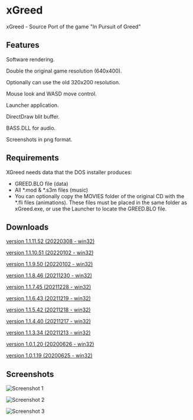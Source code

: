 # xGreed
xGreed - Source Port of the game "In Pursuit of Greed"

## Features
Software rendering.

Double the original game resolution (640x400).

Optionally can use the old 320x200 resolution.

Mouse look and WASD move control.

Launcher application.

DirectDraw blit buffer.

BASS.DLL for audio.

Screenshots in png format.


## Requirements
XGreed needs data that the DOS installer produces:
* GREED.BLO file (data)
* All *.mod & *.s3m files (music)
* You can optionally copy the MOVIES folder of the original CD with the *.fli files (animations).
These files must be placed in the same folder as xGreed.exe, or use the Launcher to locate the GREED.BLO file.

## Downloads
[version 1.1.11.52 (20220308 - win32)](https://sourceforge.net/projects/xgreed/files/xGreed%201.1/xGreed_1.1.11.52_bin.zip/download)

[version 1.1.10.51 (20220102 - win32)](https://sourceforge.net/projects/xgreed/files/xGreed%201.1/xGreed_1.1.10.51_bin.zip/download)

[version 1.1.9.50 (20220102 - win32)](https://sourceforge.net/projects/xgreed/files/xGreed%201.1/xGreed_1.1.9.50_bin.zip/download)

[version 1.1.8.46 (20211230 - win32)](https://sourceforge.net/projects/xgreed/files/xGreed%201.1/xGreed_1.1.8.46_bin.zip/download)

[version 1.1.7.45 (20211228 - win32)](https://sourceforge.net/projects/xgreed/files/xGreed%201.1/xGreed_1.1.7.45_bin.zip/download)

[version 1.1.6.43 (20211219 - win32)](https://sourceforge.net/projects/xgreed/files/xGreed%201.1/xGreed_1.1.6.43_bin.zip/download)

[version 1.1.5.42 (20211218 - win32)](https://sourceforge.net/projects/xgreed/files/xGreed%201.1/xGreed_1.1.5.42_bin.zip/download)

[version 1.1.4.40 (20211217 - win32)](https://sourceforge.net/projects/xgreed/files/xGreed%201.1/xGreed_1.1.4.40_bin.zip/download)

[version 1.1.3.34 (20211213 - win32)](https://sourceforge.net/projects/xgreed/files/xGreed%201.1/xGreed_1.1.3.34_bin.zip/download)

[version 1.0.1.20 (20200626 - win32)](https://sourceforge.net/projects/xgreed/files/xGreed%201.0/xGreed_1.0.1.20_bin.zip/download)

[version 1.0.1.19 (20200625 - win32)](https://sourceforge.net/projects/xgreed/files/xGreed%201.0/xGreed_1.0.1.19_bin.zip/download)

## Screenshots

![Screenshot 1](https://i.postimg.cc/ZqXLZTP6/Image17.png "Screenshot 1")

![Screenshot 2](https://i.postimg.cc/T3797jp7/Image15.png "Screenshot 2")

![Screenshot 3](https://i.postimg.cc/7L5NpCzx/Image16.png "Screenshot 3")
